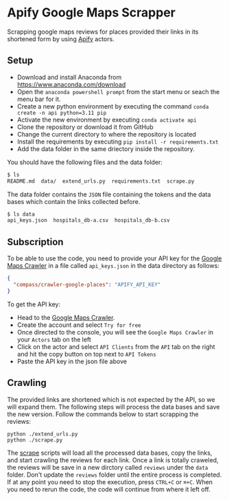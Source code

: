 # Apify Google Maps Scrapper

Scrapping google maps reviews for places provided their links in its shortened form by using [Apify](https://apify.com/) actors.

## Setup

- Download and install Anaconda from https://www.anaconda.com/download
- Open the `anaconda powershell prompt` from the start menu or seach the menu bar for it.
- Create a new python environment by executing the command `conda create -n api python=3.11 pip`
- Activate the new environment by executing `conda activate api`
- Clone the repository or download it from GitHub
- Change the current directory to where the repository is located
- Install the requirements by executing `pip install -r requirements.txt`
- Add the data folder in the same driectory inside the repository.

You should have the following files and the data folder:

```bash
$ ls
README.md  data/  extend_urls.py  requirements.txt  scrape.py
```

The data folder contains the `JSON` file containing the tokens and the data bases which contain the links collected before.

```bash
$ ls data
api_keys.json  hospitals_db-a.csv  hospitals_db-b.csv
```

## Subscription

To be able to use the code, you need to provide your API key for the [Google Maps Crawler](https://apify.com/compass/crawler-google-places) in a file called `api_keys.json` in the data directory as follows:

```json
{
  "compass/crawler-google-places": "APIFY_API_KEY"
}
```

To get the API key:

- Head to the [Google Maps Crawler](https://apify.com/compass/crawler-google-places).
- Create the account and select `Try for free`
- Once directed to the console, you will see the `Google Maps Crawler` in your `Actors` tab on the left
- Click on the actor and select `API Clients` from the `API` tab on the right and hit the copy button on top next to `API Tokens`
- Paste the API key in the json file above

## Crawling

The provided links are shortened which is not expected by the API, so we will expand them. The following steps will process the data bases and save the new version. Follow the commands below to start scrapping the reviews:

```shell
python ./extend_urls.py
python ./scrape.py
```

The [scrape](./scrape.py) scripts will load all the processed data bases, copy the links, and start crawling the reviews for each link. Once a link is totally craweled, the reviews will be save in a new dirctory called `reviews` under the `data` folder. Don't update the `reviews` folder until the entire process is completed. If at any point you need to stop the execution, press `CTRL+C` or `⌘+C`. When you need to rerun the code, the code will continue from where it left off.
